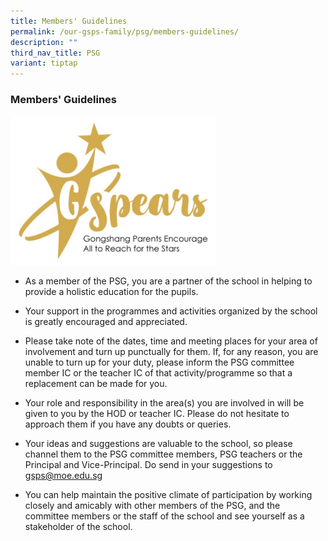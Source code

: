 ```yaml
---
title: Members' Guidelines
permalink: /our-gsps-family/psg/members-guidelines/
description: ""
third_nav_title: PSG
variant: tiptap
---
```

<h3><strong>Members' Guidelines</strong></h3>
<div class="isomer-image-wrapper">
<img style="width:65%" height="auto" width="100%" src="/images/psg.jpg">
</div>
<ul data-tight="true" class="tight">
<li>
<p>As a member of the PSG, you are a partner of the school in helping to
provide a holistic education for the pupils.</p>
</li>
<li>
<p>Your support in the programmes and activities organized by the school
is greatly encouraged and appreciated.</p>
</li>
<li>
<p>Please take note of the dates, time and meeting places for your area of
involvement and turn up punctually for them. If, for any reason, you are
unable to turn up for your duty, please inform the PSG committee member
IC or the teacher IC of that activity/programme so that a replacement can
be made for you.</p>
</li>
<li>
<p>Your role and responsibility in the area(s) you are involved in will be
given to you by the HOD or teacher IC. Please do not hesitate to approach
them if you have any doubts or queries.</p>
</li>
<li>
<p>Your ideas and suggestions are valuable to the school, so please channel
them to the PSG committee members, PSG teachers or the Principal and Vice-Principal.
Do send in your suggestions to <a href="mailto:gsps@moe.edu.sg" rel="noopener noreferrer nofollow" target="_blank">gsps@moe.edu.sg</a>
</p>
</li>
<li>
<p>You can help maintain the positive climate of participation by working
closely and amicably with other members of the PSG, and the committee members
or the staff of the school and see yourself as a stakeholder of the school.</p>
</li>
</ul>
<p></p>
